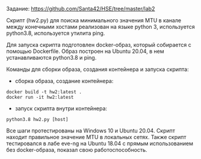 Задание: https://github.com/Santa42/HSE/tree/master/lab2

Скрипт (hw2.py) для поиска минимального значения MTU в канале между конечными хостами реализован на языке python 3, используется python3.8, используется утилита ping. 

Для запуска скрипта подготовлен docker-образ, который собирается с помощью Dockerfile. Образ построен на Ubuntu 20.04, в нем устанавливаются python3.8 и ping.

Команды для сборки образа, создания контейнера и запуска скрипта:

- сборка образа, создание контейнера:
```
docker build -t hw2:latest .
docker run -it hw2:latest
```

- запуск скрипта внутри контейнера:
```
python3.8 hw2.py [host]
```

Все шаги протестированы на Windows 10 и Ubuntu 20.04. Скрипт находит правильное значение MTU в локальных сетях. Также скрипт тестировался в лабе eve-ng на Ubuntu 18.04 c прямым использованием без docker-образа, показал свою работоспособность.
